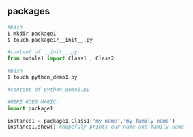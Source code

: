 packages
----
```bash
#bash
$ mkdir package1
$ touch package1/__init__.py
```

```python
#content of __init__.py:
from module1 import Class1 , Class2 
```

```bash
#bash
$ touch python_demo1.py
```

```python
#content of python_demo1.py

#HERE GOES MAGIC:
import package1 

instance1 = package1.Class1('my name','my family name')
instance1.show() #hopefuly prints our name and family name.
```
